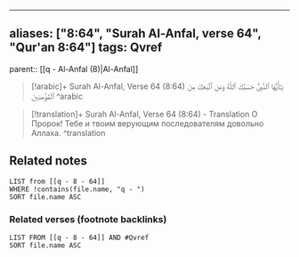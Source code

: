 
---
aliases: ["8:64", "Surah Al-Anfal, verse 64", "Qur'an 8:64"]
tags: Qvref
---

parent:: [[q - Al-Anfal (8)|Al-Anfal]]

> [!arabic]+ Surah Al-Anfal, Verse 64 (8:64)
> <span class="quran-arabic">يَـٰٓأَيُّهَا ٱلنَّبِىُّ حَسْبُكَ ٱللَّهُ وَمَنِ ٱتَّبَعَكَ مِنَ ٱلْمُؤْمِنِينَ</span>
^arabic

> [!translation]+ Surah Al-Anfal, Verse 64 (8:64) - Translation
> О Пророк! Тебе и твоим верующим последователям довольно Аллаха.
^translation



## Related notes
```dataview
LIST from [[q - 8 - 64]]
WHERE !contains(file.name, "q - ")
SORT file.name ASC
```

### Related verses (footnote backlinks)
```dataview
LIST FROM [[q - 8 - 64]] AND #Qvref
SORT file.name ASC
```


